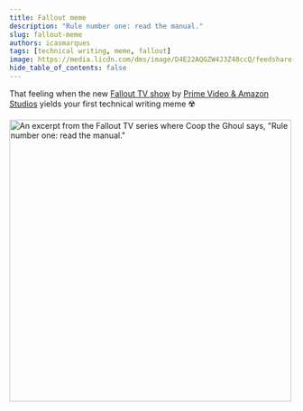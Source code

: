 ```yaml
---
title: Fallout meme
description: "Rule number one: read the manual."
slug: fallout-meme
authors: icasmarques
tags: [technical writing, meme, fallout]
image: https://media.licdn.com/dms/image/D4E22AQGZW4J3Z48ccQ/feedshare-shrink_800/0/1712985101562?e=1715817600&v=beta&t=HMAKkYooFiwZCbfKYLtL4Lmig_r0D0cb0Yisj9lb5N4
hide_table_of_contents: false
---
```


That feeling when the new [Fallout TV show](https://www.primevideo.com/detail/0HAQAA7JM43QWX0H6GUD3IOF70) by [Prime Video & Amazon Studios](https://www.linkedin.com/company/primevideoamazonstudios) yields your first technical writing meme ☢️

<img src="https://media.licdn.com/dms/image/D4E22AQGZW4J3Z48ccQ/feedshare-shrink_800/0/1712985101562?e=1715817600&v=beta&t=HMAKkYooFiwZCbfKYLtL4Lmig_r0D0cb0Yisj9lb5N4" alt=	'An excerpt from the Fallout TV series where Coop the Ghoul says, "Rule number one: read the manual."' width="500" height ="auto"></img>
